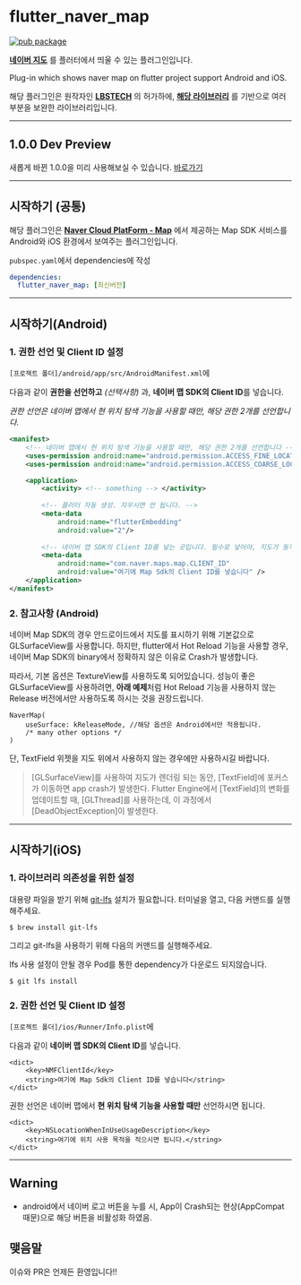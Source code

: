# flutter_naver_map

[![pub package](https://img.shields.io/pub/v/flutter_naver_map.svg?color=4285F4)](https://pub.dev/packages/flutter_naver_map)

**[네이버 지도](https://www.ncloud.com/product/applicationService/maps)** 를 플러터에서 띄울 수 있는 플러그인입니다. 

Plug-in which shows naver map on flutter project support Android and iOS.

해당 플러그인은 원작자인 **[LBSTECH](https://www.lbstech.net/)** 의 허가하에,
**[해당 라이브러리](https://github.com/LBSTECH/naver_map_plugin)** 를 기반으로
여러 부분을 보완한 라이브러리입니다.

---

## 1.0.0 Dev Preview

새롭게 바뀐 1.0.0을 미리 사용해보실 수 있습니다. [바로가기](https://github.com/note11g/flutter_naver_map/tree/dev_preview)

---

## 시작하기 (공통)

해당 플러그인은 **[Naver Cloud PlatForm - Map](https://guide.ncloud-docs.com/docs/naveropenapiv3-maps-overview#mobile-dynamic-map-android-ios-sdk-30)** 에서 제공하는 Map SDK 서비스를 Android와 iOS 환경에서 보여주는 플러그인입니다. 

`pubspec.yaml`에서 dependencies에 작성

``` yaml
dependencies:
  flutter_naver_map: [최신버전]
```

---

## 시작하기(Android)

### 1. 권한 선언 및 Client ID 설정

`[프로젝트 폴더]/android/app/src/AndroidManifest.xml`에

다음과 같이 **권한을 선언하고** *(선택사항)* 과, **네이버 맵 SDK의 Client ID**를 넣습니다.

_권한 선언은 네이버 맵에서 현 위치 탐색 기능을 사용할 때만, 해당 권한 2개를 선언합니다._
``` xml
<manifest>
    <!-- 네이버 맵에서 현 위치 탐색 기능을 사용할 때만, 해당 권한 2개를 선언합니다 -->
    <uses-permission android:name="android.permission.ACCESS_FINE_LOCATION"/>
    <uses-permission android:name="android.permission.ACCESS_COARSE_LOCATION"/>

    <application>
        <activity> <!-- something --> </activity>
        
        <!-- 플러터 자동 생성. 지우시면 안 됩니다. -->
        <meta-data
            android:name="flutterEmbedding"
            android:value="2"/>
                
        <!-- 네이버 맵 SDK의 Client ID를 넣는 곳입니다. 필수로 넣어야, 지도가 동작합니다. -->        
        <meta-data
            android:name="com.naver.maps.map.CLIENT_ID"
            android:value="여기에 Map Sdk의 Client ID를 넣습니다" />
    </application>
</manifest>
```
  
### 2. 참고사항 (Android)
네이버 Map SDK의 경우 안드로이드에서 지도를 표시하기 위해 기본값으로 GLSurfaceView를 사용합니다.
하지만, flutter에서 Hot Reload 기능을 사용할 경우, 네이버 Map SDK의 binary에서 정확하지 않은 이유로 Crash가 발생합니다.

따라서, 기본 옵션은 TextureView를 사용하도록 되어있습니다.
성능이 좋은 GLSurfaceView를 사용하려면, **아래 예제**처럼 Hot Reload 기능을 사용하지 않는 Release 버전에서만 사용하도록 하시는 것을 권장드립니다.
```
NaverMap(
    useSurface: kReleaseMode, //해당 옵션은 Android에서만 적용됩니다.
    /* many other options */
)
```

단, TextField 위젯을 지도 위에서 사용하지 않는 경우에만 사용하시길 바랍니다.

> [GLSurfaceView]를 사용하여 지도가 렌더링 되는 동안, [TextField]에 포커스가
이동하면 app crash가 발생한다. Flutter Engine에서 [TextField]의 변화를 업데이트할 때,
[GLThread]를 사용하는데, 이 과정에서 [DeadObjectException]이 발생한다.


---

## 시작하기(iOS)

### 1. 라이브러리 의존성을 위한 설정
대용량 파일을 받기 위해 [git-lfs](https://git-lfs.github.com/) 설치가 필요합니다.
터미널을 열고, 다음 커맨드를 실행해주세요.

`$ brew install git-lfs`

그리고 git-lfs을 사용하기 위해 다음의 커맨드를 실행해주세요.

lfs 사용 설정이 안될 경우 Pod를 통한 dependency가 다운로드 되지않습니다.

`$ git lfs install`

### 2. 권한 선언 및 Client ID 설정
`[프로젝트 폴더]/ios/Runner/Info.plist`에

다음과 같이 **네이버 맵 SDK의 Client ID**를 넣습니다.

``` 
<dict>
    <key>NMFClientId</key>
    <string>여기에 Map Sdk의 Client ID를 넣습니다</string>
</dict>
```

권한 선언은 네이버 맵에서 **현 위치 탐색 기능을 사용할 때만** 선언하시면 됩니다.
``` 
<dict>
    <key>NSLocationWhenInUseUsageDescription</key>
    <string>여기에 위치 사용 목적을 적으시면 됩니다.</string>
</dict>
```

---

## Warning
- android에서 네이버 로고 버튼을 누를 시, App이 Crash되는 현상(AppCompat 때문)으로 해당 버튼을 비활성화 하였음. 

## 맺음말
이슈와 PR은 언제든 환영입니다!!
